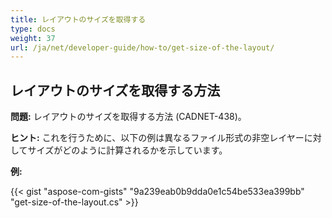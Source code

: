 ```yaml
---
title: レイアウトのサイズを取得する
type: docs
weight: 37
url: /ja/net/developer-guide/how-to/get-size-of-the-layout/
---
```


## **レイアウトのサイズを取得する方法**

**問題:** レイアウトのサイズを取得する方法 (CADNET-438)。

**ヒント:** これを行うために、以下の例は異なるファイル形式の非空レイヤーに対してサイズがどのように計算されるかを示しています。

**例:**

{{< gist "aspose-com-gists" "9a239eab0b9dda0e1c54be533ea399bb" "get-size-of-the-layout.cs" >}}
